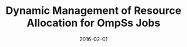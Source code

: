---
title: "Dynamic Management of Resource Allocation for OmpSs Jobs"
collection: publications
permalink: /publication/2016-02-01-Dynamic-Management-of-Resource-Allocation-for-OmpSs-Jobs
type: "workshop"
date: 2016-02-01
venue: '<em>1st PhD Symposium on Sustainable Ultrascale Computing Systems (NESUS PhD)</em>'
citation: ' <strong>S. Iserte</strong>,  A. Peña,  R. Mayo,  E. Quintana-Ortí, and  V. Beltran, &quot;Dynamic Management of Resource Allocation for OmpSs Jobs.&quot; <em>1st PhD Symposium on Sustainable Ultrascale Computing Systems (NESUS PhD)</em>, Feb. 2016.'
---
